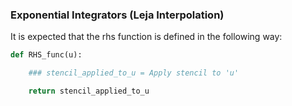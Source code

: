 ### Exponential Integrators (Leja Interpolation)

It is expected that the rhs function is defined in the following way:

```python
def RHS_func(u):

	### stencil_applied_to_u = Apply stencil to 'u'

	return stencil_applied_to_u
```
